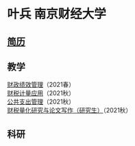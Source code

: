 # 叶兵 南京财经大学  
  
## [简历](https://bingyenufe.github.io/CV/)  
  
## 教学  
[财政绩效管理](https://bingyenufe.github.io/perf_budget_2021/)（2021春）  
[财税计量应用](https://bingyenufe.github.io/econometrics_2021/)（2021秋）  
[公共支出管理](https://bingyenufe.github.io/public_exp_2021/)（2021秋）  
[财税量化研究与论文写作（研究生）](https://bingyenufe.github.io/macro_2021/)（2021秋）  
    
## 科研
